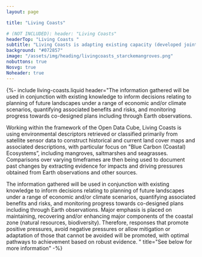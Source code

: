 ```yaml
---
layout: page

title: "Living Coasts"

# (NOT INCLUDED): header: "Living Coasts"
headerTop: "Living Coasts "
subtitle: "Living Coasts is adapting existing capacity (developed jointly by Australia and the United Kingdom) to allow coastal and influencing inland landscapes to be consistently characterised, mapped and monitored from dense time-series of Earth observations and modelled descriptors of the environment.; Aims; Objectives; Strategic Plan;" 
background: "#072857"
image: "/assets/img/heading/livingcoasts_starckemangroves.png"
nobuttons: true
Nosvg: true
Noheader: true
---
```


{%-
include living-coasts.liquid
header="The information gathered will be used in conjunction with existing knowledge to inform decisions relating to planning of future landscapes under a range of economic and/or climate scenarios, quantifying associated benefits and risks, and monitoring progress towards co-designed plans including through Earth observations.

Working within the framework of the Open Data Cube, Living Coasts is using environmental descriptors retrieved or classified primarily from satellite sensor data to construct historical and current land cover maps and associated descriptions, with particular focus on "Blue Carbon (Coastal) Ecosystems”, including mangroves, saltmarshes and seagrasses. Comparisons over varying timeframes are then being used to document past changes by extracting evidence for impacts and driving pressures obtained from Earth observations and other sources.

The information gathered will be used in conjunction with existing knowledge to inform decisions relating to planning of future landscapes under a range of economic and/or climate scenarios, quantifying associated benefits and risks, and monitoring progress towards co-designed plans including through Earth observations.  Major emphasis is placed on maintaining, recovering and/or enhancing major components of the coastal zone (natural resources, biodiversity).  Therefore, responses that promote positive pressures, avoid negative pressures or allow mitigation or adaptation of those that cannot be avoided will be promoted, with optimal pathways to achievement based on robust evidence.
"
title="See below for more information"
-%}

